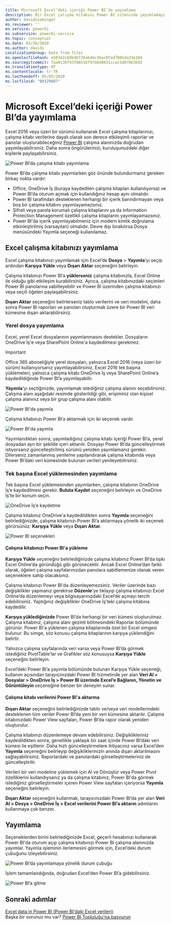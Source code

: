 ```yaml
---
title: Microsoft Excel’deki içeriği Power BI’da yayımlama
description: Bir Excel çalışma kitabını Power BI sitenizde yayımlamayı öğrenin.
author: davidiseminger
ms.reviewer: ''
ms.service: powerbi
ms.subservice: powerbi-service
ms.topic: conceptual
ms.date: 03/26/2020
ms.author: davidi
LocalizationGroup: Data from files
ms.openlocfilehash: e503d2c68b4b726ab44c3bec0fad7001da33e184
ms.sourcegitcommit: 7aa0136f93f88516f97ddd8031ccac5d07863b92
ms.translationtype: HT
ms.contentlocale: tr-TR
ms.lasthandoff: 05/05/2020
ms.locfileid: "80329607"
---
```

# <a name="publish-to-power-bi-from-microsoft-excel"></a>Microsoft Excel’deki içeriği Power BI’da yayımlama
Excel 2016 veya üzeri bir sürümü kullanarak Excel çalışma kitaplarınızı, çalışma kitabı verilerine dayalı olarak son derece etkileşimli raporlar ve panolar oluşturabileceğiniz [Power BI](https://powerbi.microsoft.com) çalışma alanınızda doğrudan yayımlayabilirsiniz. Daha sonra öngörülerinizi, kuruluşunuzdaki diğer kişilerle paylaşabilirsiniz.

![Power BI’da çalışma kitabı yayımlama](media/service-publish-from-excel/pbi_uploadexport2.png)

Power BI’da çalışma kitabı yayımlarken göz önünde bulundurmanız gereken birkaç nokta vardır:

* Office, OneDrive İş (buraya kaydedilen çalışma kitapları kullanılıyorsa) ve Power BI’da oturum açmak için kullandığınız hesap aynı olmalıdır.
* Power BI tarafından desteklenen herhangi bir içerik barındırmayan veya boş bir çalışma kitabını yayımlayamazsınız.
* Şifreli veya parola korumalı çalışma kitaplarını ya da Information Protection Management özellikli çalışma kitaplarını yayımlayamazsınız.
* Power BI'da içerik yayımlayabilmeniz için modern kimlik doğrulama etkinleştirilmiş (varsayılan) olmalıdır. Devre dışı bırakılırsa Dosya menüsündeki Yayımla seçeneği kullanılamaz.

## <a name="publish-your-excel-workbook"></a>Excel çalışma kitabınızı yayımlama
Excel çalışma kitabınızı yayımlamak için Excel’de **Dosya** > **Yayımla**’yı seçip ardından **Karşıya Yükle** veya **Dışarı Aktar** seçeneğini belirleyin.

Çalışma kitabınızı Power BI’a **yüklerseniz** çalışma kitabınızla, Excel Online ile olduğu gibi etkileşim kurabilirsiniz. Ayrıca, çalışma kitabınızdaki seçimleri Power BI panolarına sabitleyebilir ve Power BI üzerinden çalışma kitabınızı veya seçili öğeleri paylaşabilirsiniz.

**Dışarı Aktar** seçeneğini belirlerseniz tablo verilerini ve veri modelini, daha sonra Power BI raporları ve panoları oluşturmak üzere bir Power BI veri kümesine dışarı aktarabilirsiniz.

### <a name="local-file-publishing"></a>Yerel dosya yayımlama
Excel, yerel Excel dosyalarının yayımlanmasını destekler. Dosyaların OneDrive İş'e veya SharePoint Online'a kaydedilmesi gerekmez.

> [!IMPORTANT]
> Office 365 aboneliğiyle yerel dosyaları, yalnızca Excel 2016 (veya üzeri bir sürüm) kullanıyorsanız yayımlayabilirsiniz. Excel 2016 tek başına yüklemeleri, yalnızca çalışma kitabı OneDrive İş veya SharePoint Online’a kaydedildiğinde Power BI’a yayımlayabilir.
> 

**Yayımla**'yı seçtiğinizde, yayımlamak istediğiniz çalışma alanını seçebilirsiniz. Çalışma alanı aşağıdaki resimde gösterildiği gibi, erişiminiz olan kişisel çalışma alanınız veya bir grup çalışma alanı olabilir.

![Power BI'da yayımla](media/service-publish-from-excel/pbi_choose_workspace.png)

Çalışma kitabınızı Power BI’a aktarmak için iki seçenek vardır.

![Power BI'da yayımla](media/service-publish-from-excel/pbi_uploadexport3.png)

Yayımlandıktan sonra, yayımladığınız çalışma kitabı içeriği Power BI’a, yerel dosyadan ayrı bir şekilde içeri aktarılır. Dosyayı Power BI’da güncelleştirmek istiyorsanız güncelleştirilmiş sürümü yeniden yayımlamanız gerekir. Dilerseniz zamanlanmış yenileme yapılandırarak çalışma kitabında veya Power BI’daki veri kümesinde bulunan verileri yenileyebilirsiniz.

### <a name="publishing-from-a-standalone-excel-installation"></a>Tek başına Excel yüklemesinden yayımlama
Tek başına Excel yüklemesinden yayımlarken, çalışma kitabının OneDrive İş’e kaydedilmesi gerekir. **Buluta Kaydet** seçeneğini belirleyin ve OneDrive İş’te bir konum seçin.

![OneDrive İş’e kaydetme](media/service-publish-from-excel/pbi_savetoonedrive2.png)

Çalışma kitabınız OneDrive'a kaydedildikten sonra **Yayımla** seçeneğini belirlediğinizde, çalışma kitabınızı Power BI’a aktarmaya yönelik iki seçenek görürsünüz: **Karşıya Yükle** veya **Dışarı Aktar**.

![Power BI seçenekleri](media/service-publish-from-excel/pbi_uploadexport2.png)

#### <a name="upload-your-workbook-to-power-bi"></a>Çalışma kitabınızı Power BI'a yükleme
**Karşıya Yükle** seçeneğini belirlediğinizde çalışma kitabınız Power BI’da tıpkı Excel Online’da göründüğü gibi görünecektir. Ancak Excel Online’dan farklı olarak, öğeleri çalışma sayfalarınızdan panolara sabitlemenize olanak veren seçeneklere sahip olacaksınız.

Çalışma kitabınızı Power BI'da düzenleyemezsiniz. Veriler üzerinde bazı değişiklikler yapmanız gerekirse **Düzenle**’ye tıklayıp çalışma kitabınızı Excel Online’da düzenlemeyi veya bilgisayarınızdaki Excel’de açmayı tercih edebilirsiniz. Yaptığınız değişiklikler OneDrive İş’teki çalışma kitabına kaydedilir.

**Karşıya yüklediğinizde** Power BI’da herhangi bir veri kümesi oluşturulmaz. Çalışma kitabınız, çalışma alanı gezinti bölmesindeki Raporlar bölümünde görünür. Power BI'a yüklenen çalışma kitaplarında özel bir Excel simgesi bulunur. Bu simge, söz konusu çalışma kitaplarının karşıya yüklendiğini belirtir.

Yalnızca çalışma sayfalarında veri varsa veya Power BI’da görmek istediğiniz PivotTable’lar ve Grafikler söz konusuysa **Karşıya Yükle** seçeneğini belirleyin.

Excel’deki Power BI’a yayımla bölümünde bulunan Karşıya Yükle seçeneği, kullanım açısından tarayıcınızdaki Power BI hizmetinde yer alan **Veri Al > Dosyalar > OneDrive İş > Power BI üzerinde Excel’e Bağlanın, Yönetin ve Görüntüleyin** seçeneğine benzer bir deneyim sunar.

#### <a name="export-workbook-data-to-power-bi"></a>Çalışma kitabı verilerini Power BI'a aktarma
**Dışarı Aktar** seçeneğini belirlediğinizde tablo ve/veya veri modellerindeki desteklenen tüm veriler Power BI’da yeni bir veri kümesine aktarılır. Çalışma kitabınızdaki Power View sayfaları, Power BI’da rapor olarak yeniden oluşturulur.

Çalışma kitabınızı düzenlemeye devam edebilirsiniz. Değişiklikleriniz kaydedildikten sonra, genellikle yaklaşık bir saat içinde Power BI’daki veri kümesi ile eşitlenir. Daha hızlı güncelleştirmelere ihtiyacınız varsa Excel’den **Yayımla** seçeneğini belirleyip değişikliklerinizin anında dışarı aktarılmasını sağlayabilirsiniz. Raporlardaki ve panolardaki görselleştirmeleriniz de güncelleştirilir.

Verileri bir veri modeline yüklemek için Al ve Dönüştür veya Power Pivot özelliklerini kullandıysanız ya da çalışma kitabınız, Power BI'da görmek istediğiniz görselleştirmeler içeren Power View sayfaları içeriyorsa **Yayımla** seçeneğini belirleyin.

**Dışarı Aktar** seçeneğini kullanmak, tarayıcınızdaki Power BI’da yer alan **Veri Al > Dosya > OneDrive İş > Excel verilerini Power BI’a aktarın** adımlarını kullanmaya çok benzer.

## <a name="publishing"></a>Yayımlama
Seçeneklerden birini belirlediğinizde Excel, geçerli hesabınızı kullanarak Power BI'da oturum açıp çalışma kitabınızı Power BI çalışma alanınızda yayımlar. Yayımla işleminin ilerlemesini görmek için, Excel’deki durum çubuğunu izleyebilirsiniz.

![Power BI’da yayımlamaya yönelik durum çubuğu](media/service-publish-from-excel/pbi_publishingstatus.png)

İşlem tamamlandığında, doğrudan Excel’den Power BI’a gidebilirsiniz.

![Power BI’a gitme](media/service-publish-from-excel/pbi_gotopbi.png)

## <a name="next-steps"></a>Sonraki adımlar
[Excel data in Power BI (Power BI'daki Excel verileri)](service-excel-workbook-files.md)  
Başka bir sorunuz mu var? [Power BI Topluluğu'na başvurun](https://community.powerbi.com/)

